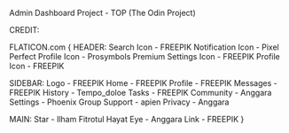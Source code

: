 Admin Dashboard Project - TOP (The Odin Project)

CREDIT:

FLATICON.com
{
HEADER:
Search Icon - FREEPIK 
Notification Icon - Pixel Perfect
Profile Icon - Prosymbols Premium
Settings Icon - FREEPIK
Profile Icon - FREEPIK

SIDEBAR:
Logo - FREEPIK
Home - FREEPIK
Profile - FREEPIK
Messages - FREEPIK
History - Tempo_doloe
Tasks - FREEPIK
Community - Anggara
Settings - Phoenix Group
Support - apien
Privacy - Anggara

MAIN:
Star - Ilham Fitrotul Hayat
Eye - Anggara
Link - FREEPIK
}